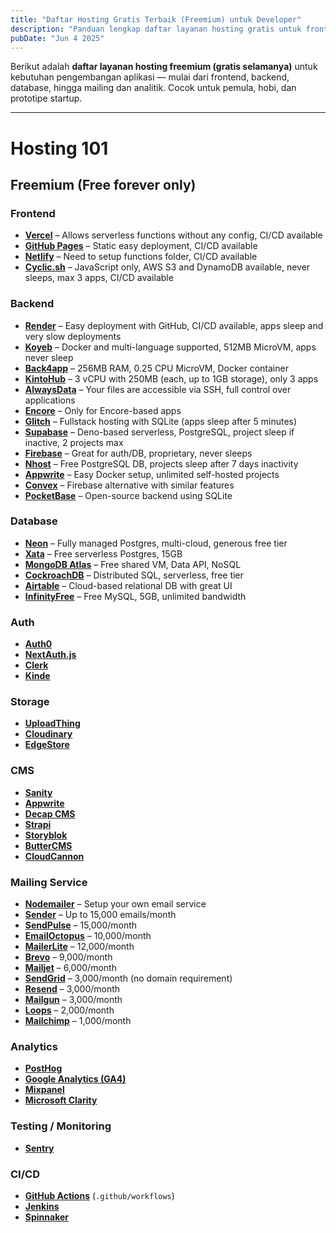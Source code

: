 ```yaml
---
title: "Daftar Hosting Gratis Terbaik (Freemium) untuk Developer"
description: "Panduan lengkap daftar layanan hosting gratis untuk frontend, backend, database, storage, dan lainnya — cocok untuk belajar, prototyping, dan deployment cepat."
pubDate: "Jun 4 2025"
---
```


Berikut adalah **daftar layanan hosting freemium (gratis selamanya)** untuk kebutuhan pengembangan aplikasi — mulai dari frontend, backend, database, hingga mailing dan analitik. Cocok untuk pemula, hobi, dan prototipe startup.

---

# Hosting 101

## Freemium (Free forever only)

### Frontend
- [**Vercel**](https://vercel.com) – Allows serverless functions without any config, CI/CD available  
- [**GitHub Pages**](https://pages.github.com) – Static easy deployment, CI/CD available  
- [**Netlify**](https://www.netlify.com) – Need to setup functions folder, CI/CD available  
- [**Cyclic.sh**](https://www.cyclic.sh) – JavaScript only, AWS S3 and DynamoDB available, never sleeps, max 3 apps, CI/CD available  

### Backend
- [**Render**](https://render.com) – Easy deployment with GitHub, CI/CD available, apps sleep and very slow deployments  
- [**Koyeb**](https://www.koyeb.com) – Docker and multi-language supported, 512MB MicroVM, apps never sleep  
- [**Back4app**](https://www.back4app.com) – 256MB RAM, 0.25 CPU MicroVM, Docker container  
- [**KintoHub**](https://www.kintohub.com) – 3 vCPU with 250MB (each, up to 1GB storage), only 3 apps  
- [**AlwaysData**](https://www.alwaysdata.com) – Your files are accessible via SSH, full control over applications  
- [**Encore**](https://encore.dev) – Only for Encore-based apps  
- [**Glitch**](https://glitch.com) – Fullstack hosting with SQLite (apps sleep after 5 minutes)  
- [**Supabase**](https://supabase.com) – Deno-based serverless, PostgreSQL, project sleep if inactive, 2 projects max  
- [**Firebase**](https://firebase.google.com) – Great for auth/DB, proprietary, never sleeps  
- [**Nhost**](https://nhost.io) – Free PostgreSQL DB, projects sleep after 7 days inactivity  
- [**Appwrite**](https://appwrite.io) – Easy Docker setup, unlimited self-hosted projects  
- [**Convex**](https://www.convex.dev) – Firebase alternative with similar features  
- [**PocketBase**](https://pocketbase.io) – Open-source backend using SQLite  

### Database
- [**Neon**](https://neon.tech) – Fully managed Postgres, multi-cloud, generous free tier  
- [**Xata**](https://xata.io) – Free serverless Postgres, 15GB  
- [**MongoDB Atlas**](https://www.mongodb.com/cloud/atlas) – Free shared VM, Data API, NoSQL  
- [**CockroachDB**](https://www.cockroachlabs.com) – Distributed SQL, serverless, free tier  
- [**Airtable**](https://airtable.com) – Cloud-based relational DB with great UI  
- [**InfinityFree**](https://infinityfree.net) – Free MySQL, 5GB, unlimited bandwidth  

### Auth
- [**Auth0**](https://auth0.com)  
- [**NextAuth.js**](https://next-auth.js.org)  
- [**Clerk**](https://clerk.dev)  
- [**Kinde**](https://kinde.com)  

### Storage
- [**UploadThing**](https://uploadthing.com)  
- [**Cloudinary**](https://cloudinary.com)  
- [**EdgeStore**](https://edgestore.dev)  

### CMS
- [**Sanity**](https://www.sanity.io)  
- [**Appwrite**](https://appwrite.io)  
- [**Decap CMS**](https://decapcms.org)  
- [**Strapi**](https://strapi.io)  
- [**Storyblok**](https://www.storyblok.com)  
- [**ButterCMS**](https://buttercms.com)  
- [**CloudCannon**](https://cloudcannon.com)  

### Mailing Service
- [**Nodemailer**](https://nodemailer.com) – Setup your own email service  
- [**Sender**](https://www.sender.net) – Up to 15,000 emails/month  
- [**SendPulse**](https://sendpulse.com) – 15,000/month  
- [**EmailOctopus**](https://emailoctopus.com) – 10,000/month  
- [**MailerLite**](https://www.mailerlite.com) – 12,000/month  
- [**Brevo**](https://www.brevo.com) – 9,000/month  
- [**Mailjet**](https://www.mailjet.com) – 6,000/month  
- [**SendGrid**](https://sendgrid.com) – 3,000/month (no domain requirement)  
- [**Resend**](https://resend.com) – 3,000/month  
- [**Mailgun**](https://www.mailgun.com) – 3,000/month  
- [**Loops**](https://loops.so) – 2,000/month  
- [**Mailchimp**](https://mailchimp.com) – 1,000/month  

### Analytics
- [**PostHog**](https://posthog.com)  
- [**Google Analytics (GA4)**](https://analytics.google.com)  
- [**Mixpanel**](https://mixpanel.com)  
- [**Microsoft Clarity**](https://clarity.microsoft.com)  

### Testing / Monitoring
- [**Sentry**](https://sentry.io)  

### CI/CD
- [**GitHub Actions**](https://github.com/features/actions) (`.github/workflows`)  
- [**Jenkins**](https://www.jenkins.io)  
- [**Spinnaker**](https://spinnaker.io)  
